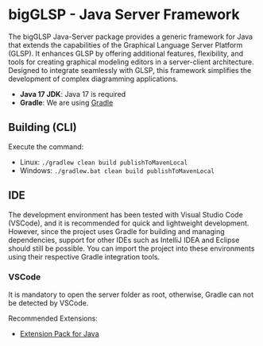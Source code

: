 # bigGLSP - Java Server Framework

The bigGLSP Java-Server package provides a generic framework for Java that extends the capabilities of the Graphical Language Server Platform (GLSP). It enhances GLSP by offering additional features, flexibility, and tools for creating graphical modeling editors in a server-client architecture. Designed to integrate seamlessly with GLSP, this framework simplifies the development of complex diagramming applications.

- **Java 17 JDK**: Java 17 is required
- **Gradle**: We are using [Gradle](https://gradle.org/)

## Building (CLI)

Execute the command:

- Linux: `./gradlew clean build publishToMavenLocal`
- Windows: `./gradlew.bat clean build publishToMavenLocal`

## IDE

The development environment has been tested with Visual Studio Code (VSCode), and it is recommended for quick and lightweight development. However, since the project uses Gradle for building and managing dependencies, support for other IDEs such as IntelliJ IDEA and Eclipse should still be possible. You can import the project into these environments using their respective Gradle integration tools.

### VSCode

It is mandatory to open the server folder as root, otherwise, Gradle can not be detected by VSCode.

Recommended Extensions:

- [Extension Pack for Java](https://marketplace.visualstudio.com/items?itemName=vscjava.vscode-java-pack)
